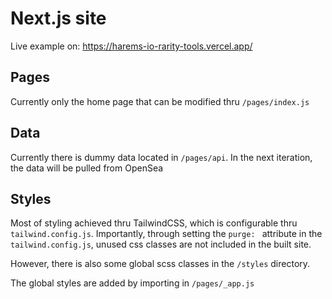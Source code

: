 # Next.js site

Live example on: https://harems-io-rarity-tools.vercel.app/

## Pages

Currently only the home page that can be modified thru `/pages/index.js`

## Data

Currently there is dummy data located in `/pages/api`.  In the next iteration, the data will be pulled from OpenSea

## Styles

Most of styling achieved thru TailwindCSS, which is configurable thru `tailwind.config.js`.  Importantly, through setting the `purge: ` attribute in the `tailwind.config.js`, unused css classes are not included in the built site.

However, there is also some global scss classes in the `/styles` directory.

The global styles are added by importing in `/pages/_app.js`
